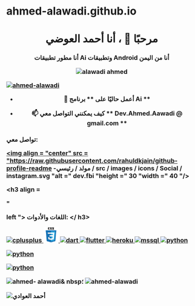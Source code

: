 # ahmed-alawadi.github.io
<h1 align = "center"> مرحبًا 👋 ، أنا أحمد العوضي </ h1>

<h3 align = "center"> أنا مطور تطبيقات Ai وتطبيقات Android أنا من اليمن </ h3>

<p محاذاة = "left"> <img src = "https://komarev.com/ghpvc/؟username=ahmed-alawadi&label=Profile٪20views&color=0e75b6&style=flat" alt = "alawadi" /> ahmed </p>

<p align = "left"> <a href="https://github.com/ryo-ma/github-profile-trophy"> <img src = "https://github-profile-trophy.vercel.app/؟ username = ahmed-alawadi "alt =" ahmed-alawadi "/> </a> </p>

- 🔭 أعمل حاليًا على ** برنامج Ai **

- 📫 كيف يمكنني التواصل معي ** Dev.Ahmed.Aawadi @ gmail.com **

<h3 align = "left">تواصل معي: </ h3>

<p align = "left">

<a href="https://instagram.com/dev.fbi" target="blank"> <img align = "center" src = "https://raw.githubusercontent.com/rahuldkjain/github-profile-readme -مولد / رئيسي / src / images / icons / Social / instagram.svg "alt =" dev.fbi "height =" 30 "width =" 40 "/> </a> </p> <h3 align =

"

left "> اللغات والأدوات: </ h3>

<p align = "left"> <a href="https://www.w3schools.com/cpp/" target="_blank" rel="noreferrer"> <img src = "https: //raw.githubusercontent. com / devicons / devicon / master / icons / cplusplus / cplusplus-original.svg "alt =" cplusplus "width =" 40 "height =" 40 "/> </a> <a href =" https: // www. w3schools.com/css/ "target =" _ blank "rel =" noreferrer "> <img src =" https://raw.githubusercontent.com/devicons/devicon/master/icons/css3/css3-original-wordmark.svg "alt =" css3 "width =" 40 "height =" 40 "/> </a> <a href="https://dart.dev" target="_blank" rel="noreferrer"> <img src = "https://www.vectorlogo.zone/logos/dartlang/dartlang-icon.svg" alt = "dart" width = "40" height = "40" /> </a> <a href = " https://flutter.dev "target =" _ blank "rel =" noreferrer "> <img src =" https://www.vectorlogo.zone/logos/flutterio/flutterio-icon.svg "alt =" flutter "width = "40" height = "40" /> </a> <a href="https://heroku.com" target="_blank" rel="noreferrer"> <img src = "https: // www. vectorlogo.zone/logos/heroku/heroku-icon.svg "alt =" heroku "width =" 40 "height =" 40 "/> </a> <a href =" https://www.microsoft.com/ ar-us / sql-server "target = "_ blank" rel = "noreferrer"> <img src = "https://www.svgrepo.com/show/303229/microsoft-sql-server-logo.svg" alt = "mssql" width = "40" height = "40" /> </a> <a href="https://www.python.org" target="_blank" rel="noreferrer"> <img src = "https: //raw.githubusercontent. com / devicons / devicon / master / icons / python / python-original.svg "alt =" python "width =" 40 "height =" 40 "/> </a> </p><a href="https://www.python.org" target="_blank" rel="noreferrer"> <img src = "https://raw.githubusercontent.com/devicons/devicon/master/icons/python /python-original.svg "alt =" python "width =" 40 "height =" 40 "/> </a> </p><a href="https://www.python.org" target="_blank" rel="noreferrer"> <img src = "https://raw.githubusercontent.com/devicons/devicon/master/icons/python /python-original.svg "alt =" python "width =" 40 "height =" 40 "/> </a> </p>

<p> <img align = "left" src = "https://github-readme-stats.vercel.app/api/top-langs؟username=ahmed-alawadi&show_icons=true&locale=en&layout=compact" alt = "ahmed- alawadi "/> </p>

<p> & nbsp؛ <img align =" center "src =" https://github-readme-stats.vercel.app/api؟username=ahmed-alawadi&show_icons=true&locale=en "alt = "ahmed-alawadi" /> </p>

<p> <img align = "center" src = "https://github-readme-streak-stats.herokuapp.com/؟user=ahmed-alawadi&" alt = "أحمد العوادي" /> </p>

